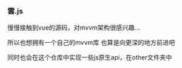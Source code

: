 ### 雲.js
慢慢接触到vue的源码，对mvvm架构很感兴趣...

所以也想拥有一个自己的mvvm库
也算是向更深的地方前进吧

同时也会在这个仓库中实现一些js原生api，在other文件夹中

